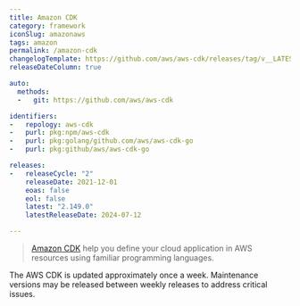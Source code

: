 ```yaml
---
title: Amazon CDK
category: framework
iconSlug: amazonaws
tags: amazon
permalink: /amazon-cdk
changelogTemplate: https://github.com/aws/aws-cdk/releases/tag/v__LATEST__
releaseDateColumn: true

auto:
  methods:
  -   git: https://github.com/aws/aws-cdk

identifiers:
-   repology: aws-cdk
-   purl: pkg:npm/aws-cdk
-   purl: pkg:golang/github.com/aws/aws-cdk-go
-   purl: pkg:github/aws/aws-cdk-go

releases:
-   releaseCycle: "2"
    releaseDate: 2021-12-01
    eoas: false
    eol: false
    latest: "2.149.0"
    latestReleaseDate: 2024-07-12

---
```


> [Amazon CDK](https://aws.amazon.com/cdk/) help you define your cloud application in AWS resources
> using familiar programming languages.

The AWS CDK is updated approximately once a week. Maintenance versions may be released between
weekly releases to address critical issues.
